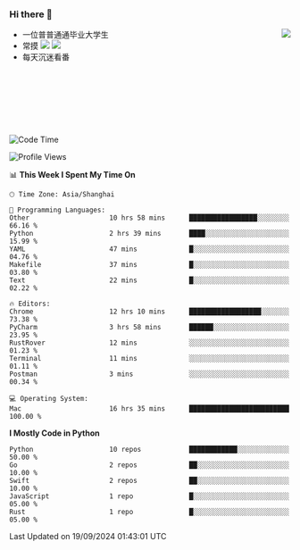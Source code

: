 ### Hi there 👋


<a href="https://github.com/yanlc39">
  <img align="right" src="https://github-readme-stats.vercel.app/api?username=yanlc39&show_icons=true&hide_border=true&icon_color=586069&title_color=a0a9af">
</a>

- 一位普普通通毕业大学生
- 常摸 ![](https://img.shields.io/badge/-Python-3e74a2?style=flat-square&logo=Python&logoColor=fff) ![](https://img.shields.io/badge/-C%2B%2B-brightgreen?style=flat-square)
- 每天沉迷看番



<br><br><br><br><br><br>


<!--START_SECTION:waka-->
![Code Time](http://img.shields.io/badge/Code%20Time-345%20hrs%2034%20mins-blue)

![Profile Views](http://img.shields.io/badge/Profile%20Views-0-blue)

📊 **This Week I Spent My Time On** 

```text
🕑︎ Time Zone: Asia/Shanghai

💬 Programming Languages: 
Other                    10 hrs 58 mins      █████████████████░░░░░░░░   66.16 % 
Python                   2 hrs 39 mins       ████░░░░░░░░░░░░░░░░░░░░░   15.99 % 
YAML                     47 mins             █░░░░░░░░░░░░░░░░░░░░░░░░   04.76 % 
Makefile                 37 mins             █░░░░░░░░░░░░░░░░░░░░░░░░   03.80 % 
Text                     22 mins             █░░░░░░░░░░░░░░░░░░░░░░░░   02.22 % 

🔥 Editors: 
Chrome                   12 hrs 10 mins      ██████████████████░░░░░░░   73.38 % 
PyCharm                  3 hrs 58 mins       ██████░░░░░░░░░░░░░░░░░░░   23.95 % 
RustRover                12 mins             ░░░░░░░░░░░░░░░░░░░░░░░░░   01.23 % 
Terminal                 11 mins             ░░░░░░░░░░░░░░░░░░░░░░░░░   01.11 % 
Postman                  3 mins              ░░░░░░░░░░░░░░░░░░░░░░░░░   00.34 % 

💻 Operating System: 
Mac                      16 hrs 35 mins      █████████████████████████   100.00 % 
```

**I Mostly Code in Python** 

```text
Python                   10 repos            ████████████░░░░░░░░░░░░░   50.00 % 
Go                       2 repos             ██░░░░░░░░░░░░░░░░░░░░░░░   10.00 % 
Swift                    2 repos             ██░░░░░░░░░░░░░░░░░░░░░░░   10.00 % 
JavaScript               1 repo              █░░░░░░░░░░░░░░░░░░░░░░░░   05.00 % 
Rust                     1 repo              █░░░░░░░░░░░░░░░░░░░░░░░░   05.00 % 
```




 Last Updated on 19/09/2024 01:43:01 UTC
<!--END_SECTION:waka-->

